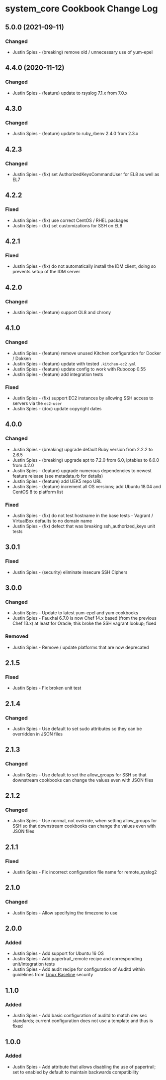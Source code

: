 # system_core Cookbook Change Log

## 5.0.0 (2021-09-11)

### Changed

- Justin Spies - (breaking) remove old / unnecessary use of yum-epel

## 4.4.0 (2020-11-12)

### Changed

- Justin Spies - (feature) update to rsyslog 7.1.x from 7.0.x 

## 4.3.0

### Changed

- Justin Spies - (feature) update to ruby_rbenv 2.4.0 from 2.3.x

## 4.2.3

### Changed

- Justin Spies - (fix) set AuthorizedKeysCommandUser for EL8 as well as EL7

## 4.2.2

### Fixed

- Justin Spies - (fix) use correct CentOS / RHEL packages
- Justin Spies - (fix) set customizations for SSH on EL8

## 4.2.1

### Fixed

- Justin Spies - (fix) do not automatically install the IDM client, doing so prevents setup of the IDM server

## 4.2.0

### Changed

- Justin Spies - (feature) support OL8 and chrony

## 4.1.0

### Changed

- Justin Spies - (feature) remove unused Kitchen configuration for Docker / Dokken
- Justin Spies - (feature) update with tested `.kitchen-ec2.yml`
- Justin Spies - (feature) update config to work with Rubocop 0.55
- Justin Spies - (feature) add integration tests

### Fixed

- Justin Spies - (fix) support EC2 instances by allowing SSH access to servers via the `ec2-user`
- Justin Spies - (doc) update copyright dates

## 4.0.0

### Changed

- Justin Spies - (breaking) upgrade default Ruby version from 2.2.2 to 2.6.5
- Justin Spies - (breaking) upgrade apt to 7.2.0 from 6.0, iptables to 6.0.0 from 4.2.0
- Justin Spies - (feature) upgrade numerous dependencies to newest feature release (see metadata.rb for details)
- Justin Spies - (feature) add UEK5 repo URL
- Justin Spies - (feature) increment all OS versions; add Ubuntu 18.04 and CentOS 8 to platform list

### Fixed

- Justin Spies - (fix) do not test hostname in the base tests - Vagrant / VirtualBox defaults to no domain name
- Justin Spies - (fix) defect that was breaking ssh_authorized_keys unit tests

## 3.0.1

### Fixed

- Justin Spies - (security) eliminate insecure SSH Ciphers

## 3.0.0

### Changed

- Justin Spies - Update to latest yum-epel and yum cookbooks
- Justin Spies - Fauxhai 6.7.0 is now Chef 14.x based (from the previous Chef 13.x) at least for Oracle; this broke the SSH vagrant lookup; fixed

### Removed

- Justin Spies - Remove / update platforms that are now deprecated

## 2.1.5

### Fixed

- Justin Spies - Fix broken unit test

## 2.1.4

### Changed

- Justin Spies - Use default to set sudo attributes so they can be overridden in JSON files

## 2.1.3

### Changed

- Justin Spies - Use default to set the allow_groups for SSH so that downstream cookbooks can change the values even with JSON files

## 2.1.2

### Changed

- Justin Spies - Use normal, not override, when setting allow_groups for SSH so that downstream cookbooks can change the values even with JSON files

## 2.1.1

### Fixed

- Justin Spies - Fix incorrect configuration file name for remote_syslog2

## 2.1.0

### Changed

- Justin Spies - Allow specifying the timezone to use

## 2.0.0

### Added

- Justin Spies - Add support for Ubuntu 16 OS
- Justin Spies - Add papertrail_remote recipe and corresponding unit/integration tests
- Justin Spies - Add audit recipe for configuration of Auditd within guidelines from [Linux Baseline](https://github.com/dev-sec/linux-baseline) security

## 1.1.0

### Added

- Justin Spies - Add basic configuration of auditd to match dev sec standards; current configuration does not use a template and thus is fixed

## 1.0.0

### Added

- Justin Spies - Add attribute that allows disabling the use of papertrail; set to enabled by default to maintain backwards compatibility
